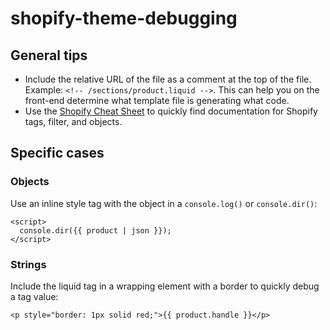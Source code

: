 # shopify-theme-debugging

## General tips

- Include the relative URL of the file as a comment at the top of the file. Example: `<!-- /sections/product.liquid -->`. This can help you on the front-end determine what template file is generating what code.
- Use the [Shopify Cheat Sheet](https://www.shopify.com/partners/shopify-cheat-sheet) to quickly find documentation for Shopify tags, filter, and objects.

## Specific cases

### Objects

Use an inline style tag with the object in a `console.log()` or `console.dir()`:

```liquid
<script>
  console.dir({{ product | json }});
</script>
```

### Strings

Include the liquid tag in a wrapping element with a border to quickly debug a tag value: 

```liquid
<p style="border: 1px solid red;">{{ product.handle }}</p>
```
